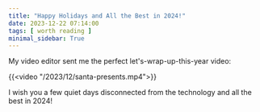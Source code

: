 ```yaml
---
title: "Happy Holidays and All the Best in 2024!"
date: 2023-12-22 07:14:00
tags: [ worth reading ]
minimal_sidebar: True
---
```

My video editor sent me the perfect let's-wrap-up-this-year video:

{{<video "/2023/12/santa-presents.mp4">}}

I wish you a few quiet days disconnected from the technology and all the best in 2024!
